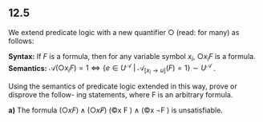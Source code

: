 

## 12.5
We extend predicate logic with a new quantifier $\bigcirc$ (read: for many) as follows:

**Syntax:** If $F$ is a formula, then for any variable symbol $x_i$, $\bigcirc x_i F$ is a formula.
**Semantics:** $\mathcal A(\bigcirc x_i F) =1 \iff \{e \in U^{\mathcal A}\ | \ \mathcal A_{[x_i\rightarrow u]} (F)=1\}\sim U^{\mathcal A}$ .

Using the semantics of predicate logic extended in this way, prove or disprove the follow- ing statements, where F is an arbitrary formula.

**a)** The formula $(\bigcirc x F)\wedge (\bigcirc x \not F)$ (©x F ) ∧ (©x ¬F ) is unsatisfiable.